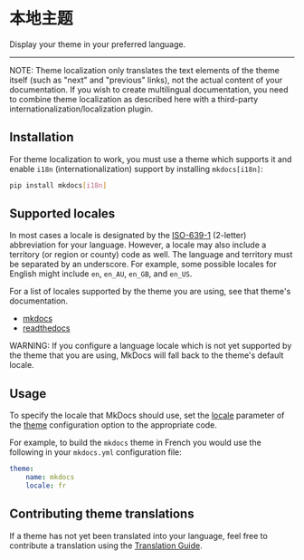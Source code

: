 # 本地主题

Display your theme in your preferred language.

---

NOTE:
Theme localization only translates the text elements of the theme itself
(such as "next" and "previous" links), not the actual content of your
documentation. If you wish to create multilingual documentation, you need
to combine theme localization as described here with a third-party
internationalization/localization plugin.

## Installation

For theme localization to work, you must use a theme which supports it and
enable `i18n` (internationalization) support by installing `mkdocs[i18n]`:

```bash
pip install mkdocs[i18n]
```

## Supported locales

In most cases a locale is designated by the [ISO-639-1] (2-letter) abbreviation
for your language. However, a locale may also include a territory (or region or
county) code as well. The language and territory must be separated by an
underscore. For example, some possible locales for English might include `en`,
`en_AU`, `en_GB`, and `en_US`.

For a list of locales supported by the theme you are using, see that theme's
documentation.

-   [mkdocs]
-   [readthedocs]

WARNING:
If you configure a language locale which is not yet supported by the theme
that you are using, MkDocs will fall back to the theme's default locale.

## Usage

To specify the locale that MkDocs should use, set the [locale]
parameter of the [theme] configuration option to the appropriate code.

For example, to build the `mkdocs` theme in French you would use the following
in your `mkdocs.yml` configuration file:

```yaml
theme:
    name: mkdocs
    locale: fr
```

## Contributing theme translations

If a theme has not yet been translated into your language, feel free to
contribute a translation using the [Translation Guide].

[translation guide]: ../dev-guide/translations.md
[mkdocs]: choosing-your-theme.md#mkdocs-locale
[readthedocs]: choosing-your-theme.md#readthedocs-locale
[locale]: configuration.md#locale
[theme]: configuration.md#theme
[iso-639-1]: https://en.wikipedia.org/wiki/ISO_639-1
